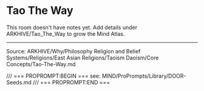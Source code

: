 # Tao The Way

This room doesn't have notes yet. Add details under ARKHIVE/Tao_The_Way to grow the Mind Atlas.

---
Source: ARKHIVE/Why/Philosophy Religion and Belief Systems/Religions/East Asian Religions/Taoism Daoism/Core Concepts/Tao-The-Way.md

/// === PROPROMPT:BEGIN ===
see: MIND/ProPrompts/Library/DOOR-Seeds.md
/// === PROPROMPT:END ===
